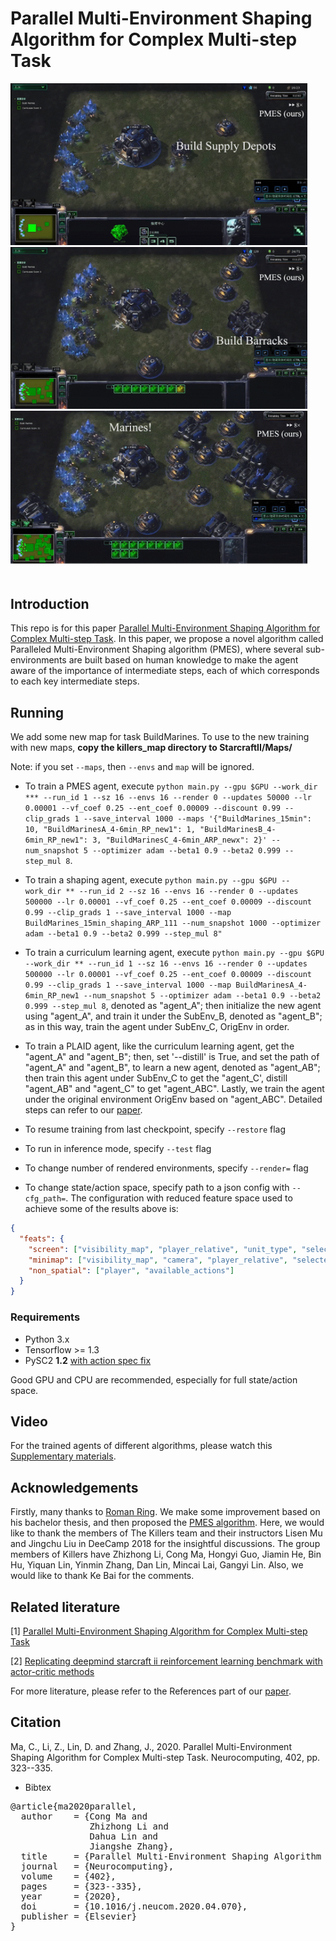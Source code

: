 # Parallel Multi-Environment Shaping Algorithm for Complex Multi-step Task

<img width="475" src="https://github.com/MCCCSunny/PMES/blob/master/video/depots.gif" alt="Build Supply Depots"/><img width="475" src="https://github.com/MCCCSunny/PMES/blob/master/video/barracks.gif" alt="Build Barracks"/>
<img width="475" src="https://github.com/MCCCSunny/PMES/blob/master/video/marines1.gif" alt="Build Marines"/>

## Introduction
This repo is for this paper [Parallel Multi-Environment Shaping Algorithm for Complex Multi-step Task](https://www.sciencedirect.com/science/article/pii/S092523122030655X?via%3Dihub). In this paper, we propose a novel algorithm called Paralleled Multi-Environment Shaping algorithm (PMES), where several sub-environments are built based on human knowledge to make the agent aware of the importance of intermediate steps, each of which corresponds to each key intermediate steps. 

## Running
We add some new map for task BuildMarines. To use to the new training with new maps, **copy the killers_map directory to StarcraftII/Maps/**

Note:
if you set ``--maps``, then ``--envs`` and ``map`` will be ignored.

* To train a PMES agent, execute `python main.py --gpu $GPU --work_dir *** --run_id 1 --sz 16 --envs 16 --render 0 --updates 50000 --lr 0.00001 --vf_coef 0.25 --ent_coef 0.00009 --discount 0.99 --clip_grads 1 --save_interval 1000 --maps '{"BuildMarines_15min": 10, "BuildMarinesA_4-6min_RP_new1": 1, "BuildMarinesB_4-6min_RP_new1": 3, "BuildMarinesC_4-6min_ARP_newx": 2}' --num_snapshot 5 --optimizer adam --beta1 0.9 --beta2 0.999 --step_mul 8`.

* To train a shaping agent, execute `python main.py --gpu $GPU --work_dir ** --run_id 2 --sz 16 --envs 16 --render 0 --updates 500000 --lr 0.00001 --vf_coef 0.25 --ent_coef 0.00009 --discount 0.99 --clip_grads 1 --save_interval 1000 --map BuildMarines_15min_shaping_ARP_111 --num_snapshot 1000 --optimizer adam --beta1 0.9 --beta2 0.999 --step_mul 8"`

* To train a curriculum learning agent, execute `python main.py --gpu $GPU --work_dir ** --run_id 1 --sz 16 --envs 16 --render 0 --updates 500000 --lr 0.00001 --vf_coef 0.25 --ent_coef 0.00009 --discount 0.99 --clip_grads 1 --save_interval 1000 --map BuildMarinesA_4-6min_RP_new1 --num_snapshot 5 --optimizer adam --beta1 0.9 --beta2 0.999 --step_mul 8`, denoted as "agent_A"; then initialize the new agent using "agent_A", and train it under the SubEnv_B, denoted as "agent_B"; as in this way, train the agent under SubEnv_C, OrigEnv in order. 

* To train a PLAID agent, like the curriculum learning agent, get the "agent_A" and "agent_B"; then, set '--distill' is True, and set the path of "agent_A" and "agent_B", to learn a new agent, denoted as "agent_AB"; then train this agent under SubEnv_C to get the "agent_C', distill "agent_AB" and "agent_C" to get "agent_ABC". Lastly, we train the agent under the original environment OrigEnv based on "agent_ABC". Detailed steps can refer to our [paper](https://www.sciencedirect.com/science/article/pii/S092523122030655X?via%3Dihub). 

* To resume training from last checkpoint, specify `--restore` flag
* To run in inference mode, specify `--test` flag
* To change number of rendered environments, specify `--render=` flag
* To change state/action space, specify path to a json config with `--cfg_path=`. The configuration with reduced feature space used to achieve some of the results above is:

```json
{
  "feats": {
    "screen": ["visibility_map", "player_relative", "unit_type", "selected", "unit_hit_points_ratio", "unit_density"],
    "minimap": ["visibility_map", "camera", "player_relative", "selected"],
    "non_spatial": ["player", "available_actions"]
  }
}
```

### Requirements

* Python 3.x
* Tensorflow >= 1.3
* PySC2 **1.2** [with action spec fix](https://github.com/deepmind/pysc2/pull/105)

Good GPU and CPU are recommended, especially for full state/action space.

## Video
For the trained agents of different algorithms, please watch this [Supplementary materials](https://ars.els-cdn.com/content/image/1-s2.0-S092523122030655X-mmc1.mp4). 

## Acknowledgements

Firstly, many thanks to [Roman Ring](https://github.com/inoryy). We make some improvement based on his bachelor thesis, and then proposed the [PMES algorithm](https://www.sciencedirect.com/science/article/pii/S092523122030655X?via%3Dihub). Here, we would like to thank the members of The Killers team and their instructors Lisen Mu and Jingchu Liu in DeeCamp 2018 for the insightful discussions. The group members of Killers have Zhizhong Li, Cong Ma, Hongyi Guo, Jiamin He, Bin Hu, Yiquan Lin, Yinmin Zhang, Dan Lin, Mincai Lai, Gangyi Lin. Also, we would like to thank Ke Bai for the comments.


## Related literature

[1] [Parallel Multi-Environment Shaping Algorithm for Complex Multi-step Task](https://www.sciencedirect.com/science/article/pii/S092523122030655X?via%3Dihub)

[2] [Replicating deepmind starcraft ii reinforcement learning benchmark with actor-critic methods](http://hdl.handle.net/10062/61039)

For more literature, please refer to the References part of our [paper](https://www.sciencedirect.com/science/article/pii/S092523122030655X?via%3Dihub). 

## Citation

Ma, C., Li, Z., Lin, D. and Zhang, J., 2020. Parallel Multi-Environment Shaping Algorithm for Complex Multi-step Task. Neurocomputing, 402, pp. 323--335.

* Bibtex
<pre name="code">
@article{ma2020parallel,
  author    = {Cong Ma and 
               Zhizhong Li and 
               Dahua Lin and 
               Jiangshe Zhang},
  title     = {Parallel Multi-Environment Shaping Algorithm for Complex Multi-step Task},
  journal   = {Neurocomputing},
  volume    = {402},
  pages     = {323--335},
  year      = {2020},
  doi       = {10.1016/j.neucom.2020.04.070},
  publisher = {Elsevier}
}
</pre>
